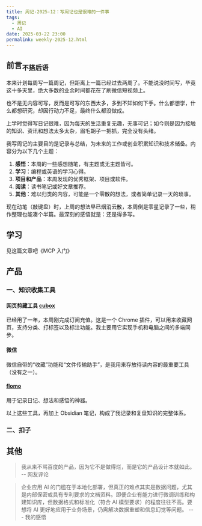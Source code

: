 ```yaml
---
title: 周记-2025-12：写周记也是很难的一件事
tags:
  - 周记
  - AI
date: 2025-03-22 23:00
permalink: weekly-2025-12.html
---
```

## 前言<sub>不搭后语</sub>

本来计划每周写一篇周记，但距离上一篇已经过去两周了。不能说没时间写，毕竟这十多天里，绝大多数的业余时间都花在了刷微信短视频上。

也不是无内容可写，反而是可写的东西太多，多到不知如何下手。什么都想学，什么都想研究，却因行动力不足，最终什么都没做成。

上学时觉得写日记很难，因为每天的生活重复无趣，无事可记；如今则是因为接触的知识、资讯和想法太多太杂，眉毛胡子一把抓，完全没有头绪。  

我写周记的主要目的是记录与总结，为未来的工作或创业积累知识和技术储备。内容分为以下几个主题：  

1. **感悟**：本周的一些感想随笔，有主题或无主题皆可。
2. **学习**：编程或英语的学习心得。
3. **项目和产品**：本周发现的优秀框架、项目或软件。
4. **阅读**：读书笔记或好文章推荐。
5. **其他**：难以归类的内容，可能是一个零散的想法，或者简单记录一天的琐事。

现在动笔（敲键盘）时，上周的想法早已烟消云散，本周倒是零星记录了一些，稍作整理也能凑个半篇。最深刻的感悟就是：还是得多写。


## 学习

见这篇文章吧《MCP 入门》


## 产品

### 一、知识收集工具

#### 网页剪藏工具 [cubox](https://cubox.pro/)  
已经用了一年，本周刚完成订阅充值。这是一个 Chrome 插件，可以用来收藏网页，支持分类、打标签以及标注功能。我主要用它实现手机和电脑之间的多端同步。

#### 微信  
微信自带的“收藏”功能和“文件传输助手”，是我用来存放待读内容的最重要工具（没有之一）。  

#### [flomo](https://v.flomoapp.com/)  
用于记录日记、想法和感悟的神器。  

以上这些工具，再加上 Obsidian 笔记，构成了我记录和复盘知识的完整体系。

### 二、扣子  



## 其他

> 我从来不骂百度的产品，因为它不是做得烂，而是它的产品设计本就如此。 -- 网友评论  

> 企业应用 AI 的门槛在于本地化部署，但真正的难点其实是数据问题，尤其是内部保密或具有专利要求的文档资料。即便企业有能力进行微调训练和构建知识库，但数据格式和标准化（符合 AI 模型要求）的程度往往不高。要想将 AI 更好地应用于业务场景，仍需解决数据重塑和信息幻觉等问题。 --- 我的感悟  